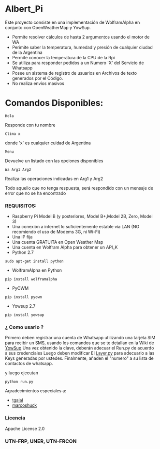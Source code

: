 # Albert_Pi

Este proyecto consiste en una implementación de WolframAlpha en conjunto con OpenWeatherMap y YowSup.

* Permite resolver cálculos de hasta 2 argumentos usando el motor de WA
* Perimite saber la temperatura, humedad y presión de cualquier ciudad de la Argentina
* Permite conocer la temperatura de la CPU de la Rpi
* Se utiliza para responder pedidos a un Numero 'X' del Servicio de Whatsapp
* Posee un sistema de registro de usuarios en Archivos de texto generados por el Código.
* No realiza envíos masivos

# Comandos Disponibles:

```
Hola
```
Responde con tu nombre
```
Clima x
```
donde 'x' es cualquier cuidad de Argentina
```
Menu
```
Devuelve un listado con las opciones disponibles
```
Wa Arg1 Arg2
```
Realiza las operaciones indicadas en Arg1 y Arg2

Todo aquello que no tenga respuesta, será respondido con un mensaje de error que no se ha encontrado


### REQUISITOS:
- Raspberry Pi Model B (y posteriores, Model B+,Model 2B, Zero, Model 3)
- Una conexión a internet lo suficientemente estable vía LAN (NO recomiendo el uso de Modems 3G, ni Wi-Fi)
- Una IP fija
- Una cuenta GRATUITA en Open Weather Map
- Una cuenta en Wolfram Alpha para obtener un API_K
- Python 2.7 
```
sudo apt-get install python
```
- WolframAlpha en Python
```
pip install wolframalpha
```
- PyOWM
```
pip install pyowm
```
- Yowsup 2.7
```
pip install yowsup
```

### ¿ Como usarlo ? 

Primero deben registrar una cuenta de Whatsapp utilizando una tarjeta SIM para recibir un SMS, usando los comandos que se te detallan en la Wiki de [YowSup](https://github.com/tgalal/yowsup)
Una vez obtenido la clave, deberán adecuar el Run.py de acuerdo a sus credenciales
Luego deben modificar El [Layer.py](https://github.com/juanchip/Albert_Pi/blob/master/layer.py) para adecuarlo a las Keys generadas
por ustedes.
Finalmente, añaden el "numero" a su lista de contactos de whatsapp.

y luego ejecutan
```
python run.py
```


Agradecimientos especiales a:
* [tgalal](https://github.com/tgalal) 
* [marcoshuck](https://github.com/marcoshuck)

### Licencia

Apache License 2.0

### UTN-FRP, UNER, UTN-FRCON

